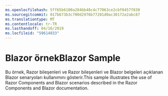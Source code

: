 ```yaml
---
ms.openlocfilehash: 5ff65b6100a284bb48c4c77063ce2cbf0457f830
ms.sourcegitcommit: 017b673b3c700d2976b77201d0ac30172e2abc87
ms.translationtype: MT
ms.contentlocale: tr-TR
ms.lasthandoff: 04/16/2019
ms.locfileid: "59614833"
---
```

# <a name="blazor-sample"></a><span data-ttu-id="bcd07-101">Blazor örnek</span><span class="sxs-lookup"><span data-stu-id="bcd07-101">Blazor Sample</span></span>

<span data-ttu-id="bcd07-102">Bu örnek, Razor bileşenleri ve Razor bileşenleri ve Blazor belgeleri açıklanan Blazor senaryoları kullanımını gösterir.</span><span class="sxs-lookup"><span data-stu-id="bcd07-102">This sample illustrates the use of Razor Components and Blazor scenarios described in the Razor Components and Blazor documentation.</span></span>
